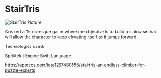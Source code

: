 # StairTris

![StairTris Picture](/images/StairTris)

Created a Tetris-esque game where the objective is to build a staircase that will allow the character to keep elevating itself as it jumps forward.

Technologies used:

Spriktekit Engine
Swift Language

https://apprecs.com/ios/1267480555/stairtris-an-endless-climber-for-puzzle-experts

